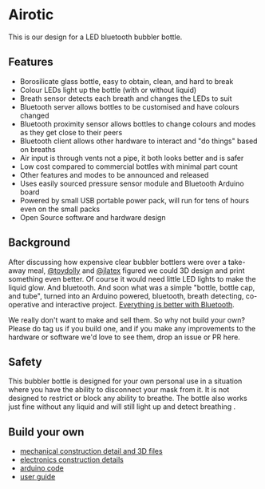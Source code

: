 # Airotic

This is our design for a LED bluetooth bubbler bottle.  

## Features

* Borosilicate glass bottle, easy to obtain, clean, and hard to break
* Colour LEDs light up the bottle (with or without liquid)
* Breath sensor detects each breath and changes the LEDs to suit
* Bluetooth server allows bottles to be customised and have colours changed
* Bluetooth proximity sensor allows bottles to change colours and modes as they get close to their peers
* Bluetooth client allows other hardware to interact and "do things" based on breaths
* Air input is through vents not a pipe, it both looks better and is safer
* Low cost compared to commercial bottles with minimal part count
* Other features and modes to be announced and released
* Uses easily sourced pressure sensor module and Bluetooth Arduino board
* Powered by small USB portable power pack, will run for tens of hours even on the small packs
* Open Source software and hardware design

## Background

After discussing how expensive clear bubbler bottlers were over a take-away meal, [@toydolly](https://github.com/toydolly) and [@jlatex](https://github.com/jlatex) figured we could 3D design and print something even better. Of course it would need little LED lights to make the liquid glow. And bluetooth.  And soon what was a simple "bottle, bottle cap, and tube", turned into an Arduino powered, bluetooth, breath detecting, co-operative and interactive project. [Everything is better with Bluetooth](https://youtu.be/0KXoBcQER_0?t=102). 

We really don't want to make and sell them. So why not build your own? Please do tag us if you build one, and if you make any improvements to the hardware or software we'd love to see them, drop an issue or PR here.

## Safety

This bubbler bottle is designed for your own personal use in a situation where you have the ability to disconnect your mask from it. It is not designed to restrict or block any ability to breathe. The bottle also works just fine without any liquid and will still light up and detect breathing .

## Build your own

* [mechanical construction detail and 3D files](mechanical/)
* [electronics construction details](electronics/)
* [arduino code](arduino/)
* [user guide](userguide/)
